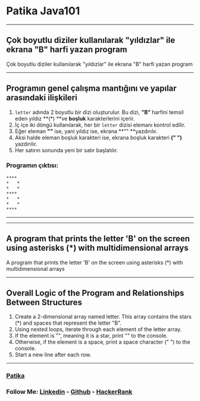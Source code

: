 # Patika Java101

------------
## Çok boyutlu diziler kullanılarak "yıldızlar" ile ekrana "B" harfi yazan program
Çok boyutlu diziler kullanılarak "yıldızlar" ile ekrana "B" harfi yazan program


------------
## Programın genel çalışma mantığını ve yapılar arasındaki ilişkileri
1. `letter` adında 2 boyutlu bir dizi oluşturulur. Bu dizi, **"B"** harfini temsil eden yıldız **(*) **ve **boşluk** karakterlerini içerir.
2. İç içe iki döngü kullanılarak, her bir `letter` dizisi elemanı kontrol edilir.
3. Eğer eleman **""** ise, yani yıldız ise, ekrana **"" **yazdırılır.
4. Aksi halde eleman boşluk karakteri ise, ekrana boşluk karakteri **(" ")** yazdırılır.
5. Her satırın sonunda yeni bir satır başlatılır.

### Programın çıktısı:

```
**** 
*   *
*   *
**** 
*   *
*   *
**** 

```

------------

------------

## A program that prints the letter 'B' on the screen using asterisks (*) with multidimensional arrays
A program that prints the letter 'B' on the screen using asterisks (*) with multidimensional arrays

------------
## Overall Logic of the Program and Relationships Between Structures
1. Create a 2-dimensional array named letter. This array contains the stars (*) and spaces that represent the letter "B".
2. Using nested loops, iterate through each element of the letter array.
3. If the element is "", meaning it is a star, print "" to the console.
4. Otherwise, if the element is a space, print a space character (" ") to the console.
5. Start a new line after each row.


------------
### [Patika](https://academy.patika.dev/courses/java101)

### **Follow Me:**  [Linkedin](https://www.linkedin.com/in/volkanguder/) - [Github](https://github.com/Volkanguder) - [HackerRank](https://www.hackerrank.com/volkanguder?hr_r=1)